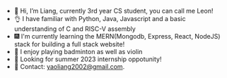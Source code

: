 - 👋 Hi, I’m Liang, currently 3rd year CS student, you can call me Leon!
- 👌 I have familiar with Python, Java, Javascript and a basic understanding of C and RISC-V assembly
- 🎆 I'm currently learning the MERN(Mongodb, Express, React, NodeJS) stack for building a full stack website!
- 👀 I enjoy playing badminton as well as violin 
- 🌈 Looking for summer 2023 internship oppotunity!
- 📧 Contact: yaoliang2002@gmail.com.

<!---
aoleony2/aoleony2 is a ✨ special ✨ repository because its `README.md` (this file) appears on your GitHub profile.
You can click the Preview link to take a look at your changes.
--->
